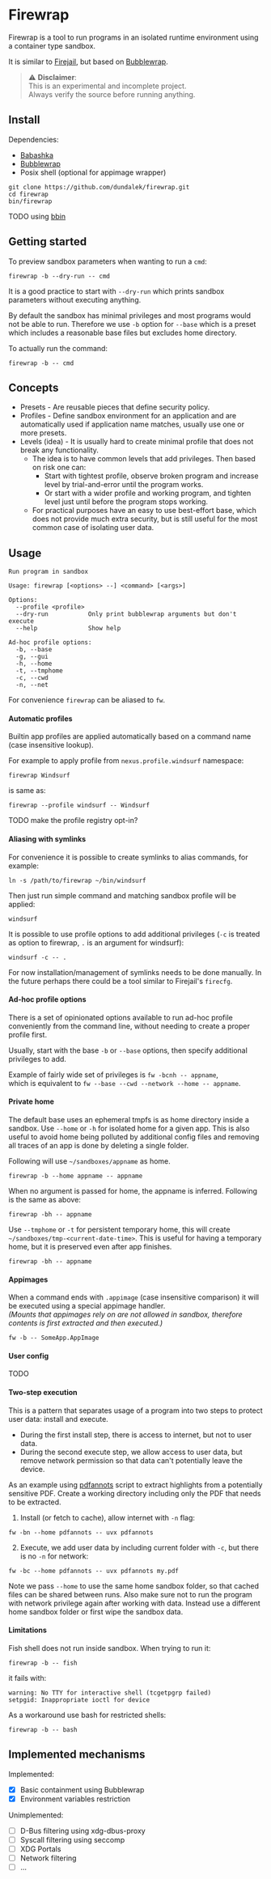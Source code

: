 # Firewrap

Firewrap is a tool to run programs in an isolated runtime environment using a container type sandbox.

It is similar to [Firejail](https://github.com/netblue30/firejail), but based on [Bubblewrap](https://github.com/containers/bubblewrap).

> ⚠️ **Disclaimer**:  
This is an experimental and incomplete project.  
Always verify the source before running anything.

## Install

Dependencies:
- [Babashka](https://github.com/babashka/babashka)
- [Bubblewrap](https://github.com/containers/bubblewrap)
- Posix shell (optional for appimage wrapper)

```
git clone https://github.com/dundalek/firewrap.git
cd firewrap
bin/firewrap
```

TODO using [bbin](https://github.com/babashka/bbin)

## Getting started

To preview sandbox parameters when wanting to run a `cmd`:

```
firewrap -b --dry-run -- cmd
```

It is a good practice to start with `--dry-run` which prints sandbox parameters without executing anything.

By default the sandbox has minimal privileges and most programs would not be able to run.
Therefore we use `-b` option for `--base` which is a preset which includes a reasonable base files but excludes home directory.

To actually run the command:

```
firewrap -b -- cmd
```

## Concepts

- Presets - Are reusable pieces that define security policy.
- Profiles - Define sandbox environment for an application and are automatically used if application name matches, usually use one or more presets.
- Levels (idea) - It is usually hard to create minimal profile that does not break any functionality.
  - The idea is to have common levels that add privileges.
  Then based on risk one can:
    - Start with tightest profile, observe broken program and increase level by trial-and-error until the program works.
    - Or start with a wider profile and working program, and tighten level just until before the program stops working.
  - For practical purposes have an easy to use best-effort base, which does not provide much extra security, but is still useful for the most common case of isolating user data.

## Usage

```
Run program in sandbox

Usage: firewrap [<options> --] <command> [<args>]

Options:
  --profile <profile>
  --dry-run           Only print bubblewrap arguments but don't execute
  --help              Show help

Ad-hoc profile options:
  -b, --base
  -g, --gui
  -h, --home
  -t, --tmphome
  -c, --cwd
  -n, --net
```

For convenience `firewrap` can be aliased to `fw`.

#### Automatic profiles

Builtin app profiles are applied automatically based on a command name (case insensitive lookup).

For example to apply profile from `nexus.profile.windsurf` namespace:

```
firewrap Windsurf
````

is same as:

```
firewrap --profile windsurf -- Windsurf
```

TODO make the profile registry opt-in?

#### Aliasing with symlinks

For convenience it is possible to create symlinks to alias commands, for example:

```
ln -s /path/to/firewrap ~/bin/windsurf
```

Then just run simple command and matching sandbox profile will be applied:
```
windsurf
```

It is possible to use profile options to add additional privileges (`-c` is treated as option to firewrap, `.` is an argument for windsurf):

```
windsurf -c -- .
```

For now installation/management of symlinks needs to be done manually. In the future perhaps there could be a tool similar to Firejail's `firecfg`.

#### Ad-hoc profile options

There is a set of opinionated options available to run ad-hoc profile conveniently from the command line, without needing to create a proper profile first.

Usually, start with the base `-b` or `--base` options, then specify additional privileges to add.

Example of fairly wide set of privileges is `fw -bcnh -- appname`,  
which is equivalent to `fw --base --cwd --network --home -- appname`.

#### Private home

The default base uses an ephemeral tmpfs is as home directory inside a sandbox.
Use `--home` or `-h` for isolated home for a given app.
This is also useful to avoid home being polluted by additional config files and removing all traces of an app is done by deleting a single folder.

Following will use `~/sandboxes/appname` as home.

```
firewrap -b --home appname -- appname
```

When no argument is passed for home, the appname is inferred. Following is the same as above:

```
firewrap -bh -- appname
```

Use `--tmphome` or `-t` for persistent temporary home, this will create `~/sandboxes/tmp-<current-date-time>`. This is useful for having a temporary home, but it is preserved even after app finishes.

```
firewrap -bh -- appname
```

#### Appimages

When a command ends with `.appimage` (case insensitive comparison) it will be executed using a special appimage handler.  
*(Mounts that appimages rely on are not allowed in sandbox, therefore contents is first extracted and then executed.)*

```
fw -b -- SomeApp.AppImage
```

#### User config

TODO

#### Two-step execution

This is a pattern that separates usage of a program into two steps to protect user data: install and execute.
- During the first install step, there is access to internet, but not to user data.
- During the second execute step, we allow access to user data, but remove network permission so that data can't potentially leave the device.

As an example using [pdfannots](https://github.com/0xabu/pdfannots) script to extract highlights from a potentially sensitive PDF.
Create a working directory including only the PDF that needs to be extracted.

1) Install (or fetch to cache), allow internet with `-n` flag:
```
fw -bn --home pdfannots -- uvx pdfannots
```

2) Execute, we add user data by including current folder with `-c`, but there is no `-n` for network:
```
fw -bc --home pdfannots -- uvx pdfannots my.pdf
```

Note we pass `--home` to use the same home sandbox folder, so that cached files can be shared between runs.
Also make sure not to run the program with network privilege again after working with data.
Instead use a different home sandbox folder or first wipe the sandbox data.

#### Limitations

Fish shell does not run inside sandbox. When trying to run it:

`firewrap -b -- fish`

it fails with:
```
warning: No TTY for interactive shell (tcgetpgrp failed)
setpgid: Inappropriate ioctl for device
```

As a workaround use bash for restricted shells:

`firewrap -b -- bash`

## Implemented mechanisms

Implemented:

- [x] Basic containment using Bubblewrap
- [x] Environment variables restriction

Unimplemented:

- [ ] D-Bus filtering using xdg-dbus-proxy
- [ ] Syscall filtering using seccomp
- [ ] XDG Portals
- [ ] Network filtering
- [ ] ...
